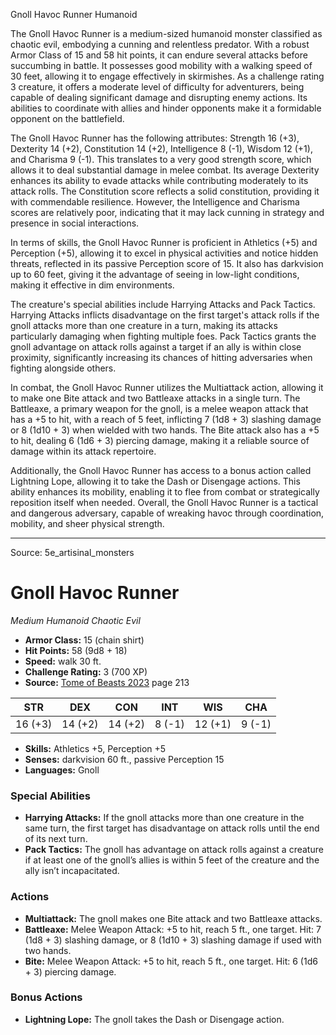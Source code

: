 <MonsterName/>Gnoll Havoc Runner</MonsterName>
<CreatureType/>Humanoid</CreatureType>

<summary>The Gnoll Havoc Runner is a medium-sized humanoid monster classified as chaotic evil, embodying a cunning and relentless predator. With a robust Armor Class of 15 and 58 hit points, it can endure several attacks before succumbing in battle. It possesses good mobility with a walking speed of 30 feet, allowing it to engage effectively in skirmishes. As a challenge rating 3 creature, it offers a moderate level of difficulty for adventurers, being capable of dealing significant damage and disrupting enemy actions. Its abilities to coordinate with allies and hinder opponents make it a formidable opponent on the battlefield.</summary>

<detail>

The Gnoll Havoc Runner has the following attributes: Strength 16 (+3), Dexterity 14 (+2), Constitution 14 (+2), Intelligence 8 (-1), Wisdom 12 (+1), and Charisma 9 (-1). This translates to a very good strength score, which allows it to deal substantial damage in melee combat. Its average Dexterity enhances its ability to evade attacks while contributing moderately to its attack rolls. The Constitution score reflects a solid constitution, providing it with commendable resilience. However, the Intelligence and Charisma scores are relatively poor, indicating that it may lack cunning in strategy and presence in social interactions.

In terms of skills, the Gnoll Havoc Runner is proficient in Athletics (+5) and Perception (+5), allowing it to excel in physical activities and notice hidden threats, reflected in its passive Perception score of 15. It also has darkvision up to 60 feet, giving it the advantage of seeing in low-light conditions, making it effective in dim environments.

The creature's special abilities include Harrying Attacks and Pack Tactics. Harrying Attacks inflicts disadvantage on the first target's attack rolls if the gnoll attacks more than one creature in a turn, making its attacks particularly damaging when fighting multiple foes. Pack Tactics grants the gnoll advantage on attack rolls against a target if an ally is within close proximity, significantly increasing its chances of hitting adversaries when fighting alongside others.

In combat, the Gnoll Havoc Runner utilizes the Multiattack action, allowing it to make one Bite attack and two Battleaxe attacks in a single turn. The Battleaxe, a primary weapon for the gnoll, is a melee weapon attack that has a +5 to hit, with a reach of 5 feet, inflicting 7 (1d8 + 3) slashing damage or 8 (1d10 + 3) when wielded with two hands. The Bite attack also has a +5 to hit, dealing 6 (1d6 + 3) piercing damage, making it a reliable source of damage within its attack repertoire.

Additionally, the Gnoll Havoc Runner has access to a bonus action called Lightning Lope, allowing it to take the Dash or Disengage actions. This ability enhances its mobility, enabling it to flee from combat or strategically reposition itself when needed. Overall, the Gnoll Havoc Runner is a tactical and dangerous adversary, capable of wreaking havoc through coordination, mobility, and sheer physical strength.</detail>



---

Source: 5e_artisinal_monsters

# Gnoll Havoc Runner

*Medium* *Humanoid* *Chaotic Evil*

- **Armor Class:** 15 (chain shirt)
- **Hit Points:** 58 (9d8 + 18)
- **Speed:** walk 30 ft.
- **Challenge Rating:** 3 (700 XP)
- **Source:** [Tome of Beasts 2023](https://koboldpress.com/kpstore/product/tome-of-beasts-1-2023-edition/) page 213

| STR | DEX | CON | INT | WIS | CHA |
| --- | --- | --- | --- | --- | --- |
| 16 (+3) | 14 (+2) | 14 (+2) | 8 (-1) | 12 (+1) | 9 (-1) |

- **Skills:** Athletics +5, Perception +5
- **Senses:** darkvision 60 ft., passive Perception 15
- **Languages:** Gnoll

### Special Abilities

- **Harrying Attacks:** If the gnoll attacks more than one creature in the same turn, the first target has disadvantage on attack rolls until the end of its next turn.
- **Pack Tactics:** The gnoll has advantage on attack rolls against a creature if at least one of the gnoll’s allies is within 5 feet of the creature and the ally isn’t incapacitated.

### Actions

- **Multiattack:** The gnoll makes one Bite attack and two Battleaxe attacks.
- **Battleaxe:** Melee Weapon Attack: +5 to hit, reach 5 ft., one target. Hit: 7 (1d8 + 3) slashing damage, or 8 (1d10 + 3) slashing damage if used with two hands.
- **Bite:** Melee Weapon Attack: +5 to hit, reach 5 ft., one target. Hit: 6 (1d6 + 3) piercing damage.

### Bonus Actions

- **Lightning Lope:** The gnoll takes the Dash or Disengage action.


